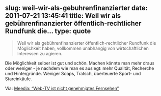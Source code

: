 slug: weil-wir-als-gebuhrenfinanzierter
date: 2011-07-21 13:45:41
title: Weil wir als gebührenfinanzierter öffentlich-rechtlicher Rundfunk die...
type: quote
---

> Weil wir als gebührenfinanzierter öffentlich-rechtlicher Rundfunk die Möglichkeit haben, vollkommen unabhängig von wirtschaftlichen Interessen zu agieren.

Die Möglichkeit selber ist gut und schön. Machen könnte man mehr draus oder weniger - je nachdem wie man es auslegt: mehr Qualität, Recherche und Hintergründe. Weniger Soaps, Tratsch, überteuerte Sport- und Stareinkäufe.

 Via: [Meedia: “Web-TV ist nicht genehmigtes Fernsehen”](http://meedia.de/nc/fernsehen/web-tv-ist-nicht-genehmigtes-fernsehen/2011/07/19.html)
